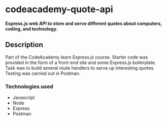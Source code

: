 # codeacademy-quote-api

**Express.js web API to store and serve different quotes about computers, coding, and technology.**

## Description

Part of the CodeAcademy learn Express.js course. Starter code was provided in the form of a front-end site and some Express.js boilerplate. Task was to build several route handlers to serve up interesting quotes. Testing was carried out in Postman.

### Technologies used

- Javascript
- Node
- Express
- Postman
